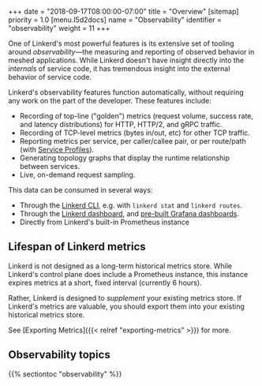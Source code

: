 +++
date = "2018-09-17T08:00:00-07:00"
title = "Overview"
[sitemap]
  priority = 1.0
[menu.l5d2docs]
  name = "Observability"
  identifier = "observability"
  weight = 11
+++

One of Linkerd's most powerful features is its extensive set of tooling around
*observability*&mdash;the measuring and reporting of observed behavior in
meshed applications. While Linkerd doesn't have insight directly into the
*internals* of service code, it has tremendous insight into the external
behavior of service code.

Linkerd's observability features function automatically, without requiring any
work on the part of the developer. These features include:

* Recording of top-line ("golden") metrics (request volume, success rate, and latency distributions) for HTTP, HTTP/2, and gRPC traffic.
* Recording of TCP-level metrics (bytes in/out, etc) for other TCP traffic.
* Reporting metrics per service, per caller/callee pair, or per route/path (with [Service Profiles](../features/service-profiles)).
* Generating topology graphs that display the runtime relationship between services.
* Live, on-demand request sampling.

This data can be consumed in several ways:

* Through the [Linkerd CLI](../cli), e.g. with `linkerd stat` and `linkerd routes`.
* Through the [Linkerd dashboard](../features/dashboard), and [pre-built Grafana dashboards](../features/dashboard/#grafana).
* Directly from Linkerd's built-in Prometheus instance

## Lifespan of Linkerd metrics

Linkerd is not designed as a long-term historical metrics store.  While
Linkerd's control plane does include a Prometheus instance, this instance
expires metrics at a short, fixed interval (currently 6 hours).

Rather, Linkerd is designed to *supplement* your existing metrics store. If
Linkerd's metrics are valuable, you should export them into your existing
historical metrics store.

See [Exporting Metrics]({{< relref "exporting-metrics" >}}) for more.

## Observability topics

{{% sectiontoc "observability" %}}



